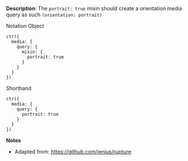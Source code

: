 __Description__: The `portrait: true` mixin should create a orientation media query as such `(orientation: portrait)`

Notation
Object
```
ctr({
  media: {
    query: {
      mixin: {
        portrait: true
      }
    }
  }
})
```
Shorthand
```
ctr({
  media: {
    query: {
      portrait: true
    }
  }
})
```


__Notes__

- Adapted from: https://github.com/jenius/rupture